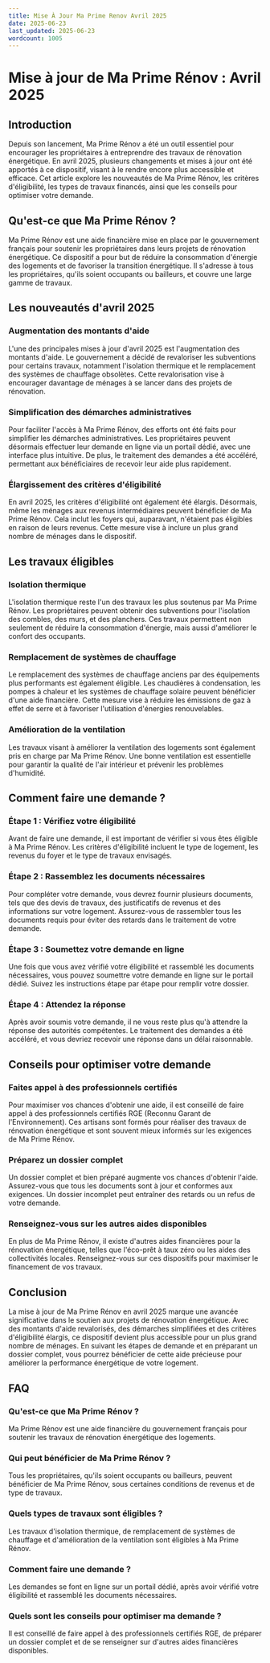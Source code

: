 ```yaml
---
title: Mise À Jour Ma Prime Renov Avril 2025
date: 2025-06-23
last_updated: 2025-06-23
wordcount: 1005
---
```


# Mise à jour de Ma Prime Rénov : Avril 2025

## Introduction

Depuis son lancement, Ma Prime Rénov a été un outil essentiel pour encourager les propriétaires à entreprendre des travaux de rénovation énergétique. En avril 2025, plusieurs changements et mises à jour ont été apportés à ce dispositif, visant à le rendre encore plus accessible et efficace. Cet article explore les nouveautés de Ma Prime Rénov, les critères d'éligibilité, les types de travaux financés, ainsi que les conseils pour optimiser votre demande.

## Qu'est-ce que Ma Prime Rénov ?

Ma Prime Rénov est une aide financière mise en place par le gouvernement français pour soutenir les propriétaires dans leurs projets de rénovation énergétique. Ce dispositif a pour but de réduire la consommation d'énergie des logements et de favoriser la transition énergétique. Il s'adresse à tous les propriétaires, qu'ils soient occupants ou bailleurs, et couvre une large gamme de travaux.

## Les nouveautés d'avril 2025

### Augmentation des montants d'aide

L'une des principales mises à jour d'avril 2025 est l'augmentation des montants d'aide. Le gouvernement a décidé de revaloriser les subventions pour certains travaux, notamment l'isolation thermique et le remplacement des systèmes de chauffage obsolètes. Cette revalorisation vise à encourager davantage de ménages à se lancer dans des projets de rénovation.

### Simplification des démarches administratives

Pour faciliter l'accès à Ma Prime Rénov, des efforts ont été faits pour simplifier les démarches administratives. Les propriétaires peuvent désormais effectuer leur demande en ligne via un portail dédié, avec une interface plus intuitive. De plus, le traitement des demandes a été accéléré, permettant aux bénéficiaires de recevoir leur aide plus rapidement.

### Élargissement des critères d'éligibilité

En avril 2025, les critères d'éligibilité ont également été élargis. Désormais, même les ménages aux revenus intermédiaires peuvent bénéficier de Ma Prime Rénov. Cela inclut les foyers qui, auparavant, n'étaient pas éligibles en raison de leurs revenus. Cette mesure vise à inclure un plus grand nombre de ménages dans le dispositif.

## Les travaux éligibles

### Isolation thermique

L'isolation thermique reste l'un des travaux les plus soutenus par Ma Prime Rénov. Les propriétaires peuvent obtenir des subventions pour l'isolation des combles, des murs, et des planchers. Ces travaux permettent non seulement de réduire la consommation d'énergie, mais aussi d'améliorer le confort des occupants.

### Remplacement de systèmes de chauffage

Le remplacement des systèmes de chauffage anciens par des équipements plus performants est également éligible. Les chaudières à condensation, les pompes à chaleur et les systèmes de chauffage solaire peuvent bénéficier d'une aide financière. Cette mesure vise à réduire les émissions de gaz à effet de serre et à favoriser l'utilisation d'énergies renouvelables.

### Amélioration de la ventilation

Les travaux visant à améliorer la ventilation des logements sont également pris en charge par Ma Prime Rénov. Une bonne ventilation est essentielle pour garantir la qualité de l'air intérieur et prévenir les problèmes d'humidité.

## Comment faire une demande ?

### Étape 1 : Vérifiez votre éligibilité

Avant de faire une demande, il est important de vérifier si vous êtes éligible à Ma Prime Rénov. Les critères d'éligibilité incluent le type de logement, les revenus du foyer et le type de travaux envisagés.

### Étape 2 : Rassemblez les documents nécessaires

Pour compléter votre demande, vous devrez fournir plusieurs documents, tels que des devis de travaux, des justificatifs de revenus et des informations sur votre logement. Assurez-vous de rassembler tous les documents requis pour éviter des retards dans le traitement de votre demande.

### Étape 3 : Soumettez votre demande en ligne

Une fois que vous avez vérifié votre éligibilité et rassemblé les documents nécessaires, vous pouvez soumettre votre demande en ligne sur le portail dédié. Suivez les instructions étape par étape pour remplir votre dossier.

### Étape 4 : Attendez la réponse

Après avoir soumis votre demande, il ne vous reste plus qu'à attendre la réponse des autorités compétentes. Le traitement des demandes a été accéléré, et vous devriez recevoir une réponse dans un délai raisonnable.

## Conseils pour optimiser votre demande

### Faites appel à des professionnels certifiés

Pour maximiser vos chances d'obtenir une aide, il est conseillé de faire appel à des professionnels certifiés RGE (Reconnu Garant de l'Environnement). Ces artisans sont formés pour réaliser des travaux de rénovation énergétique et sont souvent mieux informés sur les exigences de Ma Prime Rénov.

### Préparez un dossier complet

Un dossier complet et bien préparé augmente vos chances d'obtenir l'aide. Assurez-vous que tous les documents sont à jour et conformes aux exigences. Un dossier incomplet peut entraîner des retards ou un refus de votre demande.

### Renseignez-vous sur les autres aides disponibles

En plus de Ma Prime Rénov, il existe d'autres aides financières pour la rénovation énergétique, telles que l'éco-prêt à taux zéro ou les aides des collectivités locales. Renseignez-vous sur ces dispositifs pour maximiser le financement de vos travaux.

## Conclusion

La mise à jour de Ma Prime Rénov en avril 2025 marque une avancée significative dans le soutien aux projets de rénovation énergétique. Avec des montants d'aide revalorisés, des démarches simplifiées et des critères d'éligibilité élargis, ce dispositif devient plus accessible pour un plus grand nombre de ménages. En suivant les étapes de demande et en préparant un dossier complet, vous pourrez bénéficier de cette aide précieuse pour améliorer la performance énergétique de votre logement.

## FAQ

### Qu'est-ce que Ma Prime Rénov ?

Ma Prime Rénov est une aide financière du gouvernement français pour soutenir les travaux de rénovation énergétique des logements.

### Qui peut bénéficier de Ma Prime Rénov ?

Tous les propriétaires, qu'ils soient occupants ou bailleurs, peuvent bénéficier de Ma Prime Rénov, sous certaines conditions de revenus et de type de travaux.

### Quels types de travaux sont éligibles ?

Les travaux d'isolation thermique, de remplacement de systèmes de chauffage et d'amélioration de la ventilation sont éligibles à Ma Prime Rénov.

### Comment faire une demande ?

Les demandes se font en ligne sur un portail dédié, après avoir vérifié votre éligibilité et rassemblé les documents nécessaires.

### Quels sont les conseils pour optimiser ma demande ?

Il est conseillé de faire appel à des professionnels certifiés RGE, de préparer un dossier complet et de se renseigner sur d'autres aides financières disponibles.